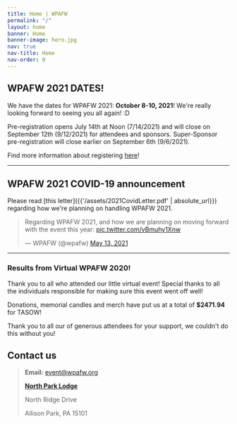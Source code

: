 ```yaml
---
title: Home | WPAFW
permalink: "/"
layout: home
banner: Home
banner-image: hero.jpg
nav: true
nav-title: Home
nav-order: 0
---
```


<section class="section">


# WPAFW 2021 DATES!

We have the dates for WPAFW 2021: **October 8-10, 2021**! We're really looking forward to seeing you all again! :D

Pre-registration opens July 14th at Noon (7/14/2021) and will close on September 12th (9/12/2021) for attendees and sponsors. Super-Sponsor pre-registration will close earlier on September 6th (9/6/2021).

Find more information about registering [here](registration)!

---

## WPAFW 2021 COVID-19 announcement 

Please read [this letter]({{'/assets/2021CovidLetter.pdf' | absolute_url}}) regarding how we're planning on handling WPAFW 2021.

<blockquote class="twitter-tweet"><p lang="en" dir="ltr">
Regarding WPAFW 2021, and how we are planning on moving forward with the event this year: <a href="https://t.co/vBmuhy1Xnw">pic.twitter.com/vBmuhy1Xnw</a></p>&mdash; WPAFW (@wpafw) <a href="https://twitter.com/wpafw/status/1392637718304337921?ref_src=twsrc%5Etfw">May 13, 2021</a>
</blockquote> 

<script async src="https://platform.twitter.com/widgets.js" charset="utf-8">
</script> 


---
</section>

<section class="section">

### Results from Virtual WPAFW 2020!

Thank you to all who attended our little virtual event! Special thanks to all the individuals responsible for making sure this event went off well!

Donations, memorial candles and merch have put us at a total of **$2471.94** for TASOW!

Thank you to all our of generous attendees for your support, we couldn't do this without you!

</section>

<section class="section">

## Contact us

> **Email:** [event@wpafw.org](mailto:event@wpafw.org)
>
> [**North Park Lodge**](https://goo.gl/maps/o1S7uUwtQZ2aN6wi9)
>
> North Ridge Drive
>
> Allison Park, PA 15101


</section>
